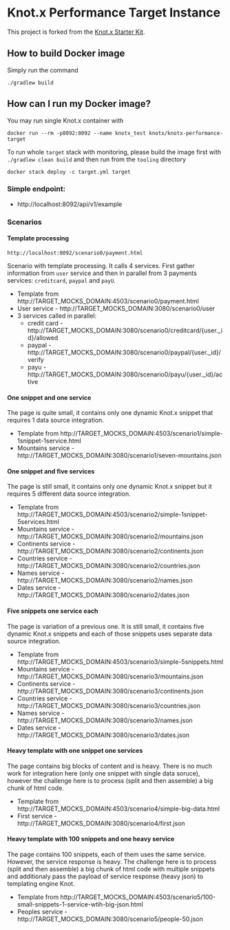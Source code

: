 # Knot.x Performance Target Instance
This project is forked from the [Knot.x Starter Kit](https://github.com/Knotx/knotx-starter-kit).

## How to build Docker image
Simply run the command
```
./gradlew build
```

## How can I run my Docker image?
You may run single Knot.x container with
```
docker run --rm -p8092:8092 --name knotx_test knotx/knotx-performance-target
```

To run whole `target` stack with monitoring, please build the image first with `./gradlew clean build`
and then run from the `tooling` directory
```
docker stack deploy -c target.yml target
```

### Simple endpoint:
- http://localhost:8092/api/v1/example

### Scenarios

#### Template processing 

```
http://localhost:8092/scenario0/payment.html
```
 
Scenario with template processing. It calls 4 services. First gather information from `user` service and then in parallel from 3 payments services: `creditcard`, `paypal` and `payU`.

 - Template from http://TARGET_MOCKS_DOMAIN:4503/scenario0/payment.html
 - User service - http://TARGET_MOCKS_DOMAIN:3080/scenario0/user
 - 3 services called in parallel:
    - credit card - http://TARGET_MOCKS_DOMAIN:3080/scenario0/creditcard/{user._id}/allowed
    - paypal - http://TARGET_MOCKS_DOMAIN:3080/scenario0/paypal/{user._id}/verify
    - payu - http://TARGET_MOCKS_DOMAIN:3080/scenario0/payu/{user._id}/active
    
#### One snippet and one service     

The page is quite small, it contains only one dynamic Knot.x snippet that requires 1 data source integration.

 - Template from http://TARGET_MOCKS_DOMAIN:4503/scenario1/simple-1snippet-1service.html
 - Mountains service - http://TARGET_MOCKS_DOMAIN:3080/scenario1/seven-mountains.json

#### One snippet and five services

The page is still small, it contains only one dynamic Knot.x snippet but it requires 5 different data source integration.

 - Template from http://TARGET_MOCKS_DOMAIN:4503/scenario2/simple-1snippet-5services.html
 - Mountains service - http://TARGET_MOCKS_DOMAIN:3080/scenario2/mountains.json
 - Continents service - http://TARGET_MOCKS_DOMAIN:3080/scenario2/continents.json
 - Countries service - http://TARGET_MOCKS_DOMAIN:3080/scenario2/countries.json
 - Names service - http://TARGET_MOCKS_DOMAIN:3080/scenario2/names.json
 - Dates service - http://TARGET_MOCKS_DOMAIN:3080/scenario2/dates.json
 

#### Five snippets one service each

The page is variation of a previous one. It is still small, it contains five dynamic Knot.x snippets and each of those snippets uses separate data source integration.

 - Template from http://TARGET_MOCKS_DOMAIN:4503/scenario3/simple-5snippets.html
 - Mountains service - http://TARGET_MOCKS_DOMAIN:3080/scenario3/mountains.json
 - Continents service - http://TARGET_MOCKS_DOMAIN:3080/scenario3/continents.json
 - Countries service - http://TARGET_MOCKS_DOMAIN:3080/scenario3/countries.json
 - Names service - http://TARGET_MOCKS_DOMAIN:3080/scenario3/names.json
 - Dates service - http://TARGET_MOCKS_DOMAIN:3080/scenario3/dates.json
 
#### Heavy template with one snippet one services     

The page contains big blocks of content and is heavy. There is no much work for integration here (only one snippet with single data soruce), however the challenge here is to process (split and then assemble) a big chunk of html code.

 - Template from http://TARGET_MOCKS_DOMAIN:4503/scenario4/simple-big-data.html
 - First service - http://TARGET_MOCKS_DOMAIN:3080/scenario4/first.json 
 
#### Heavy template with 100 snippets and one heavy service     
 
 The page contains 100 snippets, each of them uses the same service. However, the service response is heavy. The challenge here is to process (split and then assemble) a big chunk of html code with multiple snippets and additionaly pass the payload of service response (heavy json) to templating engine Knot.
 
  - Template from http://TARGET_MOCKS_DOMAIN:4503/scenario5/100-small-snippets-1-service-wtih-big-json.html
  - Peoples service - http://TARGET_MOCKS_DOMAIN:3080/scenario5/people-50.json 